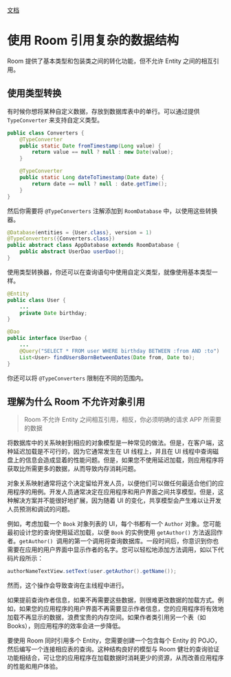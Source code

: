 [文档](https://developer.android.com/training/data-storage/room/referencing-data.html)



# 使用 Room 引用复杂的数据结构

Room 提供了基本类型和包装类之间的转化功能，但不允许 Entity 之间的相互引用。



## 使用类型转换

有时候你想将某种自定义数据，存放到数据库表中的单行。可以通过提供 `TypeConverter` 来支持自定义类型。

``` java
public class Converters {
    @TypeConverter
    public static Date fromTimestamp(Long value) {
        return value == null ? null : new Date(value);
    }

    @TypeConverter
    public static Long dateToTimestamp(Date date) {
        return date == null ? null : date.getTime();
    }
}
```

然后你需要将 `@TypeConverters` 注解添加到 `RoomDatabase` 中，以使用这些转换器。

``` java
@Database(entities = {User.class}, version = 1)
@TypeConverters({Converters.class})
public abstract class AppDatabase extends RoomDatabase {
    public abstract UserDao userDao();
}
```

使用类型转换器，你还可以在查询语句中使用自定义类型，就像使用基本类型一样。

``` java
@Entity
public class User {
    ...
    private Date birthday;
}

@Dao
public interface UserDao {
    ...
    @Query("SELECT * FROM user WHERE birthday BETWEEN :from AND :to")
    List<User> findUsersBornBetweenDates(Date from, Date to);
}
```

你还可以将 `@TypeConverters` 限制在不同的范围内。



## 理解为什么 Room 不允许对象引用

> Room 不允许 Entity 之间相互引用，相反，你必须明确的请求 APP 所需要的数据

将数据库中的关系映射到相应的对象模型是一种常见的做法。但是，在客户端，这种延迟加载是不可行的，因为它通常发生在 UI 线程上，并且在 UI 线程中查询磁盘上的信息会造成显着的性能问题。但是，如果您不使用延迟加载，则应用程序将获取比所需更多的数据，从而导致内存消耗问题。

对象关系映射通常将这个决定留给开发人员，以便他们可以做任何最适合他们的应用程序的用例。开发人员通常决定在应用程序和用户界面之间共享模型。但是，这种解决方案并不能很好地扩展，因为随着 UI 的变化，共享模型会产生难以让开发人员预测和调试的问题。

例如，考虑加载一个 `Book` 对象列表的 UI，每个书都有一个 `Author` 对象。您可能最初设计您的查询使用延迟加载，以便 `Book` 的实例使用 `getAuthor()` 方法返回作者。`getAuthor() `调用的第一个调用将查询数据库。一段时间后，你意识到你也需要在应用的用户界面中显示作者的名字。您可以轻松地添加方法调用，如以下代码片段所示：

``` java
authorNameTextView.setText(user.getAuthor().getName());
```

然而，这个操作会导致查询在主线程中进行。

如果提前查询作者信息，如果不再需要这些数据，则很难更改数据的加载方式。例如，如果您的应用程序的用户界面不再需要显示作者信息，您的应用程序将有效地加载不再显示的数据，浪费宝贵的内存空间。如果作者类引用另一个表（如Books），则应用程序的效率会进一步降低。

要使用 Room 同时引用多个 Entity，您需要创建一个包含每个 Entity 的 POJO，然后编写一个连接相应表的查询。这种结构良好的模型与 Room 健壮的查询验证功能相结合，可让您的应用程序在加载数据时消耗更少的资源，从而改善应用程序的性能和用户体验。